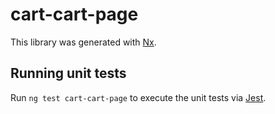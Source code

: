 # cart-cart-page

This library was generated with [Nx](https://nx.dev).

## Running unit tests

Run `ng test cart-cart-page` to execute the unit tests via [Jest](https://jestjs.io).
